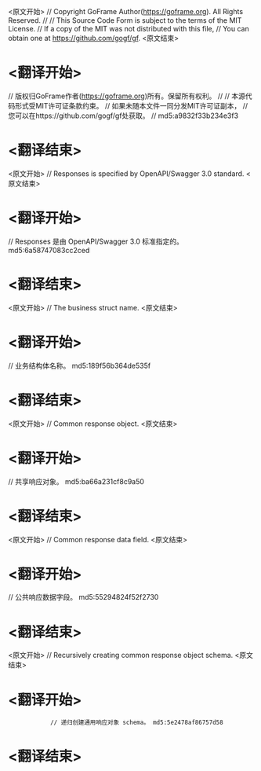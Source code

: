 
<原文开始>
// Copyright GoFrame Author(https://goframe.org). All Rights Reserved.
//
// This Source Code Form is subject to the terms of the MIT License.
// If a copy of the MIT was not distributed with this file,
// You can obtain one at https://github.com/gogf/gf.
<原文结束>

# <翻译开始>
// 版权归GoFrame作者(https://goframe.org)所有。保留所有权利。
//
// 本源代码形式受MIT许可证条款约束。
// 如果未随本文件一同分发MIT许可证副本，
// 您可以在https://github.com/gogf/gf处获取。
// md5:a9832f33b234e3f3
# <翻译结束>


<原文开始>
// Responses is specified by OpenAPI/Swagger 3.0 standard.
<原文结束>

# <翻译开始>
// Responses 是由 OpenAPI/Swagger 3.0 标准指定的。 md5:6a58747083cc2ced
# <翻译结束>


<原文开始>
// The business struct name.
<原文结束>

# <翻译开始>
// 业务结构体名称。 md5:189f56b364de535f
# <翻译结束>


<原文开始>
// Common response object.
<原文结束>

# <翻译开始>
// 共享响应对象。 md5:ba66a231cf8c9a50
# <翻译结束>


<原文开始>
// Common response data field.
<原文结束>

# <翻译开始>
// 公共响应数据字段。 md5:55294824f52f2730
# <翻译结束>


<原文开始>
// Recursively creating common response object schema.
<原文结束>

# <翻译开始>
				// 递归创建通用响应对象 schema。 md5:5e2478af86757d58
# <翻译结束>

